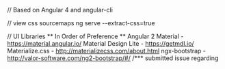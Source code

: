 // Based on Angular 4 and angular-cli

// view css sourcemaps
ng serve --extract-css=true 


// UI Libraries ** In Order of Preference **
Angular 2 Material - https://material.angular.io/
Material Design Lite - https://getmdl.io/
Materialize.css - http://materializecss.com/about.html
ngx-bootstrap - http://valor-software.com/ng2-bootstrap/#/
/*** submitted issue regarding <template> problem -- https://github.com/valor-software/ngx-bootstrap/issues/1930
/** worst-case --> Pinchnzoom
masking - angular2-text-mask


// date picker and date range picker
date picker - http://kekeh.github.io/mydatepicker/ / https://github.com/kekeh/mydatepicker
date range picker - https://github.com/kekeh/mydaterangepicker

// for INTERNAL scrolling, not for entire page
XX simplebar https://github.com/Grsmto/simplebar
XX https://github.com/jkuri/ng2-slimscroll
** ngx-perfect-scrollbar // works...?
** https://github.com/zefoy/ngx-perfect-scrollbar

ngx-toastr https://github.com/scttcper/ngx-toastr
// app-wide, so ToastrConfig is in app.module & app.component
DEPRECATED - Angular 2 Toastr // https://github.com/stabzs/Angular2-Toaster


// Iconography  ** In Order of Preference **

Material Icons - https://material.io/icons/
Materialize Icons - http://materializecss.com/icons.html
Font Awesome - http://fontawesome.io/

// Animation Libraries

Animate.css - https://daneden.github.io/animate.css/
